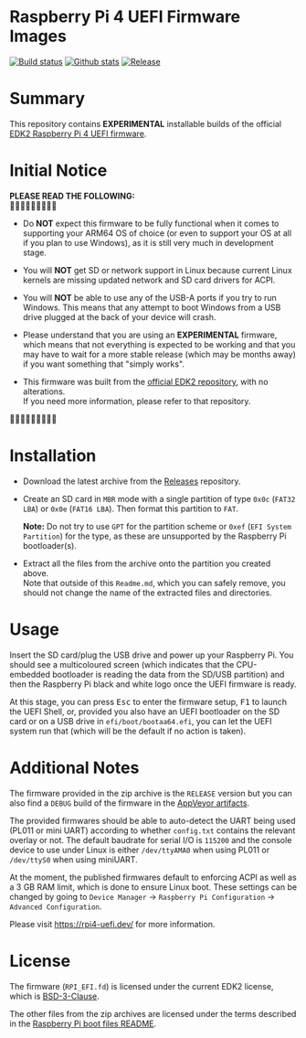 Raspberry Pi 4 UEFI Firmware Images
===================================

[![Build status](https://img.shields.io/appveyor/ci/pbatard/RPi4.svg?style=flat-square)](https://ci.appveyor.com/project/pbatard/RPi4)
[![Github stats](https://img.shields.io/github/downloads/pftf/RPi4/total.svg?style=flat-square)](https://github.com/pftf/RPi4/releases)
[![Release](https://img.shields.io/github/release-pre/pftf/RPi4?style=flat-square)](https://github.com/pftf/RPi4/releases)

# Summary

This repository contains __EXPERIMENTAL__ installable builds of the official
[EDK2 Raspberry Pi 4 UEFI firmware](https://github.com/tianocore/edk2-platforms/tree/master/Platform/RaspberryPi/RPi4).

# Initial Notice

__PLEASE READ THE FOLLOWING:__  
&#x1F53B;&#x1F53B;&#x1F53B;&#x1F53B;&#x1F53B;&#x1F53B;&#x1F53B;&#x1F53B;&#x1F53B;

* Do __NOT__ expect this firmware to be fully functional when it comes to supporting
  your ARM64 OS of choice (or even to support your OS at all if you plan to use
  Windows),  as it is still very much in development stage.

* You will __NOT__ get SD or network support in Linux because current Linux kernels
  are missing updated network and SD card drivers for ACPI.

* You will __NOT__ be able to use any of the USB-A ports if you try to run Windows.
  This means that any attempt to boot Windows from a USB drive plugged at the back
  of your device will crash.

* Please understand that you are using an __EXPERIMENTAL__ firmware, which means that
  not everything is expected to be working and that you may have to wait for a more
  stable release (which may be months away) if you want something that "simply works".

* This firmware was built from the
  [official EDK2 repository](https://github.com/tianocore/edk2-platforms/tree/master/Platform/RaspberryPi/RPi4),
  with no alterations.  
  If you need more information, please refer to that repository.

&#x1F53A;&#x1F53A;&#x1F53A;&#x1F53A;&#x1F53A;&#x1F53A;&#x1F53A;&#x1F53A;&#x1F53A;

# Installation

* Download the latest archive from the [Releases](https://github.com/pftf/RPi4/releases)
  repository.

* Create an SD card in `MBR` mode with a single partition of type `0x0c` (`FAT32 LBA`)
  or `0x0e` (`FAT16 LBA`). Then format this partition to `FAT`.

  __Note:__ Do not try to use `GPT` for the partition scheme or `0xef` (`EFI System
  Partition`)  for the type, as these are unsupported by the Raspberry Pi bootloader(s).

* Extract all the files from the archive onto the partition you created above.  
  Note that outside of this `Readme.md`, which you can safely remove, you should not
  change the name of the extracted files and directories.

# Usage

Insert the SD card/plug the USB drive and power up your Raspberry Pi. You should see a
multicoloured screen (which indicates that the CPU-embedded bootloader is reading the
data from the SD/USB partition) and then the Raspberry Pi black and white logo once the
UEFI firmware is ready.

At this stage, you can press <kbd>Esc</kbd> to enter the firmware setup, <kbd>F1</kbd>
to launch the UEFI Shell, or, provided you also have an UEFI bootloader on the SD
card or on a USB drive in `efi/boot/bootaa64.efi`, you can let the UEFI system run that
(which will be the default if no action is taken).

# Additional Notes

The firmware provided in the zip archive is the `RELEASE` version but you can also find
a `DEBUG` build of the firmware in the
[AppVeyor artifacts](https://ci.appveyor.com/project/pbatard/RPi4/build/artifacts).

The provided firmwares should be able to auto-detect the UART being used (PL011 or mini
UART) according to whether `config.txt` contains the relevant overlay or not. The default
baudrate for serial I/O is `115200` and the console device to use under Linux is either
`/dev/ttyAMA0` when using PL011 or `/dev/ttyS0` when using miniUART.

At the moment, the published firmwares default to enforcing ACPI as well as a 3 GB RAM
limit, which is done to ensure Linux boot. These settings can be changed by going to
`Device Manager` &rarr; `Raspberry Pi Configuration` &rarr; `Advanced Configuration`.

Please visit https://rpi4-uefi.dev/ for more information.

# License

The firmware (`RPI_EFI.fd`) is licensed under the current EDK2 license, which is
[BSD-3-Clause](https://github.com/ARM-software/arm-trusted-firmware/blob/master/license.rst).

The other files from the zip archives are licensed under the terms described in the
[Raspberry Pi boot files README](https://github.com/raspberrypi/firmware/blob/master/README.md).
